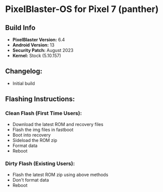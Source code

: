 # PixelBlaster-OS for Pixel 7 (panther)

## Build Info
- **PixelBlaster Version:** 6.4
- **Android Version:** 13
- **Security Patch:** August 2023
- **Kernel:** Stock (5.10.157)

## **Changelog:**
- Initial build

## **Flashing Instructions:**

### Clean Flash (First Time Users):
- Download the latest ROM and recovery files
- Flash the img files in fastboot
- Boot into recovery
- Sideload the ROM zip
- Format data
- Reboot

### Dirty Flash (Existing Users):
- Flash the latest ROM zip using above methods
- Don't format data
- Reboot
